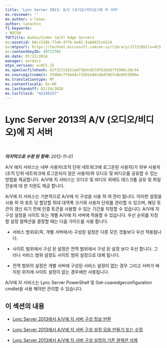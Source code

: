 ```yaml
---
title: 'Lync Server 2013: A/V (오디오/비디오)에 지 서버'
ms.reviewer: ''
ms.author: v-lanac
author: lanachin
f1.keywords:
- NOCSH
TOCTitle: Audio/Video (A/V) Edge Servers
ms:assetid: b0cc538b-77eb-47fb-be82-5ab0631c6219
ms:mtpsurl: https://technet.microsoft.com/en-us/library/JJ721852(v=OCS.15)
ms:contentKeyID: 49733785
ms.date: 07/23/2014
manager: serdars
mtps_version: v=OCS.15
ms.openlocfilehash: 62f31721b21e8738dcd57dfb203d7fd306c38c94
ms.sourcegitcommit: 33db8c7febd4cf1591e8dcbbdfd6fc8e8925896e
ms.translationtype: MT
ms.contentlocale: ko-KR
ms.lasthandoff: 02/19/2020
ms.locfileid: "42149157"
---
```

<div data-xmlns="http://www.w3.org/1999/xhtml">

<div class="topic" data-xmlns="http://www.w3.org/1999/xhtml" data-msxsl="urn:schemas-microsoft-com:xslt" data-cs="http://msdn.microsoft.com/">

<div data-asp="https://msdn2.microsoft.com/asp">

# <a name="audiovideo-av-edge-servers-in-lync-server-2013"></a>Lync Server 2013의 A/V (오디오/비디오)에 지 서버

</div>

<div id="mainSection">

<div id="mainBody">

<span> </span>

_**마지막으로 수정 된 항목:** 2012-11-01_

A/V 에지 서비스는 내부 사용자(조직 단위 네트워크에 로그온된 사용자)가 외부 사용자(조직 단위 네트워크에 로그온되지 않은 사용자)와 오디오 및 비디오를 공유할 수 있는 방법을 제공합니다. A/V에 지 서비스는 오디오 및 비디오 외에도 데스크톱 공유 및 파일 전송에 대 한 지원도 제공 합니다.

A/V에 지 서비스는 기본적으로 A/V에 지 구성을 사용 하 여 관리 됩니다. 이러한 설정을 사용 하 여 포트 당 할당할 최대 대역폭 크기와 사용자 단위를 관리할 수 있으며, 해당 토큰이 갱신 되기 전에 인증 토큰을 사용할 수 있는 기간을 지정할 수 있습니다. A/V에 지 구성 설정을 사이트 또는 개별 A/V에 지 서버에 적용할 수 있습니다. 우선 순위를 지정할 설정 컬렉션을 결정할 때는 다음 가이드를 사용 합니다.

  - 서비스 범위로(즉, 개별 서버에서) 구성된 설정은 다른 모든 것들보다 우선 적용됩니다.

  - 사이트 범위에서 구성 된 설정은 전역 범위에서 구성 된 설정 보다 우선 합니다. 그러나 서비스 범위 설정도 사이트 범위 설정으로 대체 됩니다.

  - 전역 범위의 설정은 개별 서버에 구성된 서비스 설정이 없는 경우 그리고 서버가 배치된 위치에 사이트 설정이 없는 경우에만 사용됩니다.

A/V에 지 서비스는 Lync Server PowerShell 및 Get-csavedgeconfiguration cmdlet을 사용 해야만 관리할 수 있습니다.

<div>

## <a name="in-this-section"></a>이 섹션의 내용

  - [Lync Server 2013에서 A/V에 지 서버 구성 정보 반환](lync-server-2013-return-a-v-edge-server-configuration-information.md)

  - [Lync Server 2013에서 A/V에 지 서버 구성 설정 모음 만들기 또는 수정](lync-server-2013-create-or-modify-a-collection-of-a-v-edge-server-configuration-settings.md)

  - [Lync Server 2013에서 A/V에 지 서버 구성 설정의 기존 컬렉션 삭제](lync-server-2013-delete-an-existing-collection-of-a-v-edge-server-configuration-settings.md)

</div>

</div>

<span> </span>

</div>

</div>

</div>

